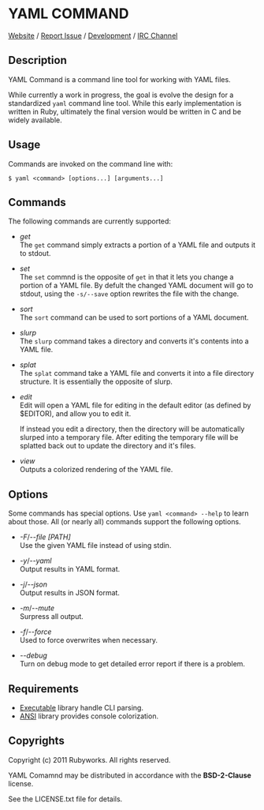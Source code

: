 # YAML COMMAND

[Website](http://rubyworks.github.com/yaml_command) /
[Report Issue](http://github.com/rubyworks/yaml_command/issues) /
[Development](http://github.com/rubyworks/yaml_command) /
[IRC Channel](irc://chat.us.freenode.net/rubyworks)


## Description

YAML Command is a command line tool for working with YAML files.

While currently a work in progress, the goal is evolve the design
for a standardized `yaml` command line tool. While this early
implementation is written in Ruby, ultimately the final version
would be written in C and be widely available.

## Usage

Commands are invoked on the command line with:

    $ yaml <command> [options...] [arguments...]


## Commands

The following commands are currently supported:

* *get* <br/>
  The `get` command simply extracts a portion of a YAML file and outputs
  it to stdout.

* *set* <br/>
  The `set` commnd is the opposite of `get` in that it lets you change
  a portion of a YAML file. By defult the changed YAML document will go
  to stdout, using the `-s/--save` option rewrites the file with the change.

* *sort* <br/>
  The `sort` command can be used to sort portions of a YAML document.

* *slurp* <br/>
  The `slurp` command takes a directory and converts it's contents into a YAML file.

* *splat* <br/>
  The `splat` command take a YAML file and converts it into a file directory structure.
  It is essentially the opposite of slurp.

* *edit* <br/>
  Edit will open a YAML file for editing in the default editor (as defined by 
  $EDITOR), and allow you to edit it.

  If instead you edit a directory, then the directory will be automatically 
  slurped into a temporary file. After editing the temporary file will be
  splatted back out to update the directory and it's files.

* *view* <br/>
  Outputs a colorized rendering of the YAML file.


## Options

Some commands has special options. Use `yaml <command> --help` to learn about those.
All (or nearly all) commands support the following options.

* *-F*/*--file [PATH]* <br/>
  Use the given YAML file instead of using stdin.

* *-y*/*--yaml* <br/>
  Output results in YAML format.

* *-j*/*--json* <br/>
  Output results in JSON format.

* *-m*/*--mute* <br/>
  Surpress all output.

* *-f*/*--force* <br/>
  Used to force overwrites when necessary.

* *--debug* <br/>
  Turn on debug mode to get detailed error report if there is a problem.


## Requirements

* [Executable](http://rubyworks.github.com/executable) library handle CLI parsing.
* [ANSI](http://rubyworks.github.com/ansi) library provides console colorization.


## Copyrights

Copyright (c) 2011 Rubyworks. All rights reserved.

YAML Comamnd may be distributed in accordance with the **BSD-2-Clause** license.

See the LICENSE.txt file for details.
